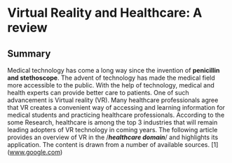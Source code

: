 # Virtual Reality and Healthcare: A review
## Summary
Medical technology has come a long way since the invention of **penicillin and stethoscope**. The advent of technology has made the medical field more accessible to the public. With the help of technology, medical and health experts can provide better care to patients. One of such advancement is Virtual reality (VR). Many healthcare professionals agree that VR creates a convenient way of accessing and learning information for medical students and practicing healthcare professionals. According to the some Research, healthcare is among the top 3 industries that will remain leading adopters of VR technology in coming years.
The following article provides an overview of VR in the /_**healthcare domain**_/ and highlights its application. The content is drawn from a number of available sources. [1] (www.google.com)


